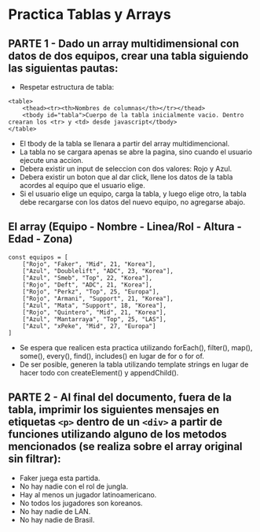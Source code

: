 # Practica Tablas y Arrays

## PARTE 1 - Dado un array multidimensional con datos de dos equipos, crear una tabla siguiendo las siguientas pautas:

- Respetar estructura de tabla:
```
<table>
    <thead><tr><th>Nombres de columnas</th></tr></thead>
    <tbody id="tabla">Cuerpo de la tabla inicialmente vacio. Dentro crearan los <tr> y <td> desde javascript</tbody>
</table>
```

- El tbody de la tabla se llenara a partir del array multidimencional.
- La tabla no se cargara apenas se abre la pagina, sino cuando el usuario ejecute una accion.
- Debera existir un input de seleccion con dos valores: Rojo y Azul.
- Debera existir un boton que al dar click, llene los datos de la tabla acordes al equipo que el usuario elige.
- Si el usuario elige un equipo, carga la tabla, y luego elige otro, la tabla debe recargarse con los datos del nuevo equipo, no agregarse abajo.

## El array (Equipo - Nombre - Linea/Rol - Altura - Edad - Zona)
```
const equipos = [
    ["Rojo", "Faker", "Mid", 21, "Korea"],
    ["Azul", "Doublelift", "ADC", 23, "Korea"],
    ["Azul", "Smeb", "Top", 22, "Korea"],
    ["Rojo", "Deft", "ADC", 21, "Korea"],
    ["Rojo", "Perkz", "Top", 25, "Europa"],
    ["Rojo", "Armani", "Support", 21, "Korea"],
    ["Azul", "Mata", "Support", 18, "Korea"],
    ["Rojo", "Quintero", "Mid", 21, "Korea"],
    ["Azul", "Mantarraya", "Top", 25, "LAS"],
    ["Azul", "xPeke", "Mid", 27, "Europa"]
]
```

- Se espera que realicen esta practica utilizando forEach(), filter(), map(), some(), every(), find(), includes() en lugar de for o for of.
- De ser posible, generen la tabla utilizando template strings en lugar de hacer todo con createElement() y appendChild().

## PARTE 2 - Al final del documento, fuera de la tabla, imprimir los siguientes mensajes en etiquetas ```<p>``` dentro de un ```<div>``` a partir de funciones utilizando alguno de los metodos mencionados (se realiza sobre el array original sin filtrar):

- Faker juega esta partida.
- No hay nadie con el rol de jungla.
- Hay al menos un jugador latinoamericano.
- No todos los jugadores son koreanos.
- No hay nadie de LAN.
- No hay nadie de Brasil.